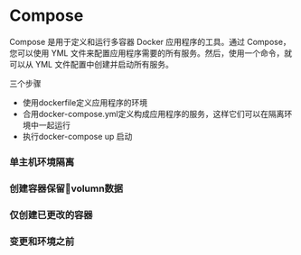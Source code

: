 # Compose

Compose 是用于定义和运行多容器 Docker 应用程序的工具。通过 Compose，您可以使用 YML 文件来配置应用程序需要的所有服务。然后，使用一个命令，就可以从 YML 文件配置中创建并启动所有服务。

三个步骤
- 使用dockerfile定义应用程序的环境
- 合用docker-compose.yml定义构成应用程序的服务，这样它们可以在隔离环境中一起运行
- 执行docker-compose up 启动

### 单主机环境隔离
### 创建容器保留volumn数据
### 仅创建已更改的容器
### 变更和环境之前